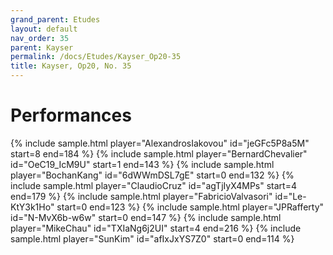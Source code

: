 ```yaml
---
grand_parent: Etudes
layout: default
nav_order: 35
parent: Kayser
permalink: /docs/Etudes/Kayser_Op20-35
title: Kayser, Op20, No. 35
---
```

# Performances
<div class="sample-container">
    {% include sample.html player="AlexandrosIakovou" id="jeGFc5P8a5M" start=8 end=184 %}
    {% include sample.html player="BernardChevalier" id="OeC19_IcM9U" start=1 end=143 %}
    {% include sample.html player="BochanKang" id="6dWWmDSL7gE" start=0 end=132 %}
    {% include sample.html player="ClaudioCruz" id="agTjIyX4MPs" start=4 end=179 %}
    {% include sample.html player="FabricioValvasori" id="Le-KtY3k1Ho" start=0 end=123 %}
    {% include sample.html player="JPRafferty" id="N-MvX6b-w6w" start=0 end=147 %}
    {% include sample.html player="MikeChau" id="TXIaNg6j2UI" start=4 end=216 %}
    {% include sample.html player="SunKim" id="afIxJxYS7Z0" start=0 end=114 %}
</div>